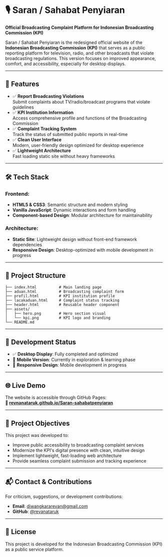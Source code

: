 # 🎙️ Saran / Sahabat Penyiaran

**Official Broadcasting Complaint Platform for Indonesian Broadcasting Commission (KPI)**

Saran / Sahabat Penyiaran is the redesigned official website of the **Indonesian Broadcasting Commission (KPI)** that serves as a public reporting platform for television, radio, and other broadcasts that violate broadcasting regulations. This version focuses on improved appearance, comfort, and accessibility, especially for desktop displays.

---

## 🌟 Features

- ✅ **Report Broadcasting Violations**  
  Submit complaints about TV/radio/broadcast programs that violate guidelines
- ✅ **KPI Institution Information**  
  Access comprehensive profile and functions of the Broadcasting Commission
- ✅ **Complaint Tracking System**  
  Track the status of submitted public reports in real-time
- ✅ **Clean User Interface**  
  Modern, user-friendly design optimized for desktop experience
- ✅ **Lightweight Architecture**  
  Fast loading static site without heavy frameworks

---

## 🛠️ Tech Stack

### Frontend:
- **HTML5 & CSS3**: Semantic structure and modern styling
- **Vanilla JavaScript**: Dynamic interactions and form handling
- **Component-based Design**: Modular architecture for maintainability

### Architecture:
- **Static Site**: Lightweight design without front-end framework dependencies
- **Responsive Design**: Desktop-optimized with mobile development in progress

---

## 📁 Project Structure

```
├── index.html          # Main landing page
├── aduan.html          # Broadcasting complaint form
├── profil.html         # KPI institution profile
├── lacakaduan.html     # Complaint status tracking
├── header.html         # Reusable header component
├── assets/
│   ├── hero.png        # Hero section visual
│   └── kpi.png         # KPI logo and branding
└── README.md
```

---

## 🚀 Development Status

- ✅ **Desktop Display**: Fully completed and optimized
- 🧪 **Mobile Version**: Currently in exploration & learning phase
- 📱 **Responsive Design**: Mobile development in progress

---

## 🌐 Live Demo

The website is accessible through GitHub Pages:  
**🔗 [revnanataruk.github.io/Saran-sahabatpenyiaran](https://revnanataruk.github.io/Saran-sahabatpenyiaran)**

---

## 🎯 Project Objectives

This project was developed to:
- Improve public accessibility to broadcasting complaint services
- Modernize the KPI's digital presence with clean, intuitive design
- Implement lightweight, fast-loading web architecture
- Provide seamless complaint submission and tracking experience

---

## 📬 Contact & Contributions

For criticism, suggestions, or development contributions:

- **Email**: [diwangkararevan@gmail.com](mailto:diwangkararevan@gmail.com)
- **GitHub**: [@revanataruk](https://github.com/revanataruk)

---

## 📄 License

This project is developed for the Indonesian Broadcasting Commission (KPI) as a public service platform.

